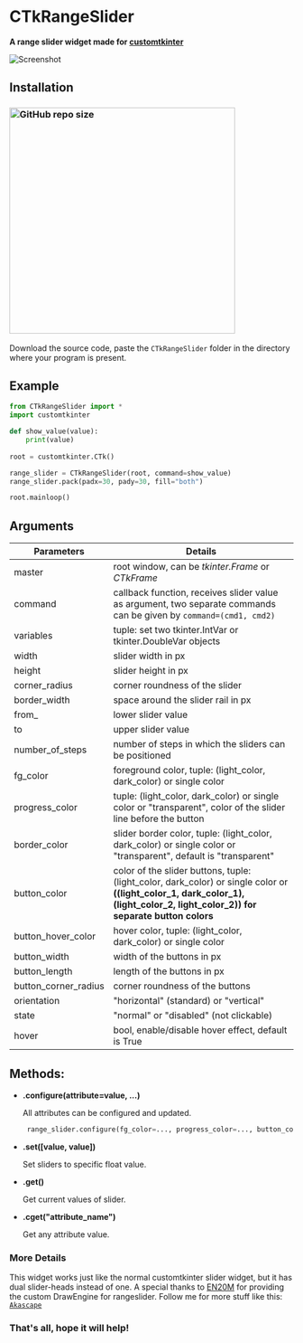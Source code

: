 # CTkRangeSlider
**A range slider widget made for [customtkinter](https://github.com/TomSchimansky/CustomTkinter)**

![Screenshot](https://user-images.githubusercontent.com/89206401/229349732-0e078b00-f2b7-46e7-9774-313090253769.jpg)

## Installation
### [<img alt="GitHub repo size" src="https://img.shields.io/github/repo-size/Akascape/CTkRangeSlider?&color=white&label=Download%20Source%20Code&logo=Python&logoColor=yellow&style=for-the-badge"  width="400">](https://github.com/Akascape/CTkRangeSlider/archive/refs/heads/main.zip)

Download the source code, paste the `CTkRangeSlider` folder in the directory where your program is present.

## Example
```python
from CTkRangeSlider import *
import customtkinter

def show_value(value):
    print(value)
    
root = customtkinter.CTk()

range_slider = CTkRangeSlider(root, command=show_value)
range_slider.pack(padx=30, pady=30, fill="both")

root.mainloop()
```

## Arguments
| Parameters | Details |
|--------|----------|
|master	| root window, can be _tkinter.Frame_ or _CTkFrame_|
|command	| callback function, receives slider value as argument, two separate commands can be given by `command=(cmd1, cmd2)`|
|variables	| tuple: set two tkinter.IntVar or tkinter.DoubleVar objects |
|width	| slider width in px|
|height | slider height in px|
|corner_radius| corner roundness of the slider |
|border_width	| space around the slider rail in px |
|from_	| lower slider value |
|to	| upper slider value |
|number_of_steps |	number of steps in which the sliders can be positioned |
|fg_color	| foreground color, tuple: (light_color, dark_color) or single color |
|progress_color	| tuple: (light_color, dark_color) or single color or "transparent", color of the slider line before the button |
|border_color	| slider border color, tuple: (light_color, dark_color) or single color or "transparent", default is "transparent"|
|button_color |	color of the slider buttons, tuple: (light_color, dark_color) or single color or **((light_color_1, dark_color_1), (light_color_2, light_color_2)) for separate button colors** |
|button_hover_color |	hover color, tuple: (light_color, dark_color) or single color|
|button_width | width of the buttons in px |
|button_length | length of the buttons in px|
|button_corner_radius | corner roundness of the buttons |
|orientation | "horizontal" (standard) or "vertical" |
|state	| "normal" or "disabled" (not clickable) |
|hover | bool, enable/disable hover effect, default is True |

## Methods:
- **.configure(attribute=value, ...)**

    All attributes can be configured and updated.
    ```python
     range_slider.configure(fg_color=..., progress_color=..., button_color=..., ...)
    ```
- **.set([value, value])**

   Set sliders to specific float value.

- **.get()**

   Get current values of slider.
   
- **.cget("attribute_name")**

   Get any attribute value.
   
### More Details
This widget works just like the normal customtkinter slider widget, but it has dual slider-heads instead of one. A special thanks to [EN20M](https://github.com/EN20M) for providing the custom DrawEngine for rangeslider. 
Follow me for more stuff like this: [`Akascape`](https://github.com/Akascape/)
### That's all, hope it will help!
